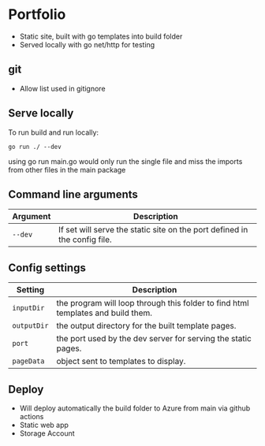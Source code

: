 # Portfolio

- Static site, built with go templates into build folder
- Served locally with go net/http for testing

## git

- Allow list used in gitignore

## Serve locally

To run build and run locally:

```shell
go run ./ --dev
```

using go run main.go would only run the single file and miss the imports from other files in the main package

## Command line arguments

| Argument | Description                                                               |
| -------- | ------------------------------------------------------------------------- |
| `--dev`  | If set will serve the static site on the port defined in the config file. |

## Config settings

| Setting     | Description                                                                      |
| ----------- | -------------------------------------------------------------------------------- |
| `inputDir`  | the program will loop through this folder to find html templates and build them. |
| `outputDir` | the output directory for the built template pages.                               |
| `port`      | the port used by the dev server for serving the static pages.                    |
| `pageData`  | object sent to templates to display.                                             |

## Deploy

- Will deploy automatically the build folder to Azure from main via github actions
- Static web app
- Storage Account
